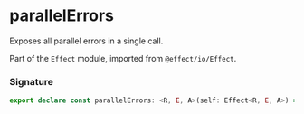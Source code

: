# parallelErrors

Exposes all parallel errors in a single call.

Part of the `Effect` module, imported from `@effect/io/Effect`.

### Signature

```typescript
export declare const parallelErrors: <R, E, A>(self: Effect<R, E, A>) => Effect<R, E[], A>
```
